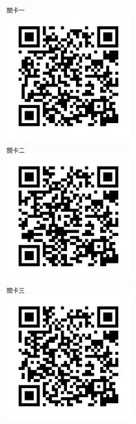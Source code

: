 關卡一<br>
![Alt text](https://github.com/HuskyHsu/QRcode_check/blob/master/QRcode/1.png?raw=true)

關卡二<br>
![Alt text](https://github.com/HuskyHsu/QRcode_check/blob/master/QRcode/2.png?raw=true)

關卡三<br>
![Alt text](https://github.com/HuskyHsu/QRcode_check/blob/master/QRcode/3.png?raw=true)